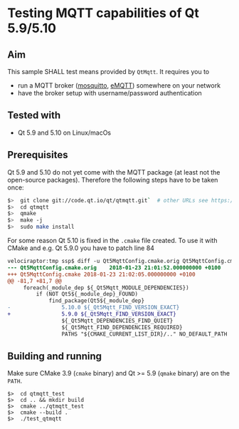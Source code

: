 # Testing MQTT capabilities of Qt 5.9/5.10

## Aim
This sample SHALL test means provided by `QtMqtt`. It requires you to

- run a MQTT broker ([mosquitto](https://mosquitto.org/), [eMQTT](http://emqtt.io/)) somewhere on your network
- have the broker setup with username/password authentication

## Tested with
- Qt 5.9 and 5.10 on Linux/macOs

## Prerequisites
Qt 5.9 and 5.10 do not yet come with the MQTT package (at least not the open-source packages).
Therefore the following steps have to be taken once:

```bash
$>  git clone git://code.qt.io/qt/qtmqtt.git`  # other URLs see https://code.qt.io/cgit/qt/qtmqtt.git/
$>  cd qtmqtt
$>  qmake
$>  make -j
$>  sudo make install
```

For some reason Qt 5.10 is fixed in the `.cmake` file created. To use it with CMake and e.g. Qt 5.9.0 you have to patch line 84
```diff
velociraptor:tmp ssp$ diff -u Qt5MqttConfig.cmake.orig Qt5MqttConfig.cmake
--- Qt5MqttConfig.cmake.orig	2018-01-23 21:01:52.000000000 +0100
+++ Qt5MqttConfig.cmake	2018-01-23 21:02:05.000000000 +0100
@@ -81,7 +81,7 @@
     foreach(_module_dep ${_Qt5Mqtt_MODULE_DEPENDENCIES})
         if (NOT Qt5${_module_dep}_FOUND)
             find_package(Qt5${_module_dep}
-                5.10.0 ${_Qt5Mqtt_FIND_VERSION_EXACT}
+                5.9.0 ${_Qt5Mqtt_FIND_VERSION_EXACT}
                 ${_Qt5Mqtt_DEPENDENCIES_FIND_QUIET}
                 ${_Qt5Mqtt_FIND_DEPENDENCIES_REQUIRED}
                 PATHS "${CMAKE_CURRENT_LIST_DIR}/.." NO_DEFAULT_PATH
```

## Building and running
Make sure CMake 3.9 (`cmake` binary) and Qt >= 5.9 (`qmake` binary) are on the `PATH`.
```
$>  cd qtmqtt_test
$>  cd .. && mkdir build
$>  cmake ../qtmqtt_test
$>  cmake --build .
$>  ./test_qtmqtt
```
